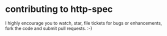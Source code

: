 # contributing to http-spec

I highly encourage you to watch, star, file tickets for bugs or enhancements, fork the code and submit pull requests. :-)
